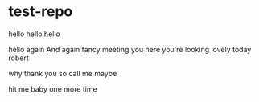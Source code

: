 test-repo
=========

hello
hello
hello

hello again
And again
fancy meeting you here
you're looking lovely today robert


why thank you
so call me maybe

hit me baby one more time
